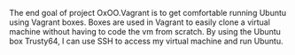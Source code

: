 The end goal of project OxOO.Vagrant is to get comfortable running Ubuntu using Vagrant boxes. Boxes are used in Vagrant to easily clone a virtual machine without having to code the vm from scratch. By using the Ubuntu box Trusty64, I can use SSH to access my virtual machine and run Ubuntu. 

